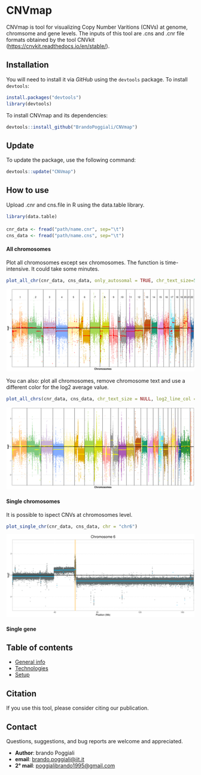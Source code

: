 # CNVmap
 CNVmap is tool for visualizing Copy Number Varitions (CNVs) at genome, chromsome and gene levels. The inputs of this tool are .cns and .cnr file formats obtained by the tool CNVkit (https://cnvkit.readthedocs.io/en/stable/).


## Installation

You will need to install it via _GitHub_ using the `devtools` package. To install `devtools`:
```r
install.packages("devtools")
library(devtools)
```

To install CNVmap and its dependencies:
```r
devtools::install_github("BrandoPoggiali/CNVmap")
```

## Update
To update the package, use the following command:
```r
devtools::update("CNVmap")
```

## How to use
Upload .cnr and cns.file in R using the data.table library.

```r
library(data.table)

cnr_data <- fread("path/name.cnr", sep="\t")
cns_data <- fread("path/name.cns", sep="\t")
```
#### All chromosomes
Plot all chromosomes except sex chromosomes. The function is time-intensive. It could take some minutes.

```r
plot_all_chr(cnr_data, cns_data, only_autosomal = TRUE, chr_text_size=5)
```

![](img/All_autosomes.png)

You can also: plot all chromosomes, remove chromosome text and use a different color for the log2 average value. 
```r
plot_all_chrs(cnr_data, cns_data, chr_text_size = NULL, log2_line_col = "yellow")
```
![](img/All_chromosomes.png)

#### Single chromosomes
It is possible to ispect CNVs at chromosomes level.

```r
plot_single_chr(cnr_data, cns_data, chr = "chr6")
```
![](img/Chromosome_6.png)


#### Single gene





## Table of contents
* [General info](#general-info)
* [Technologies](#technologies)
* [Setup](#setup)


## Citation
If you use this tool, please consider citing our publication.

## Contact

Questions, suggestions, and bug reports are welcome and appreciated.
- **Author**: brando Poggiali
- **email**: brando.poggiali@iit.it
- **2° mail**: poggialibrando1995@gmail.com
